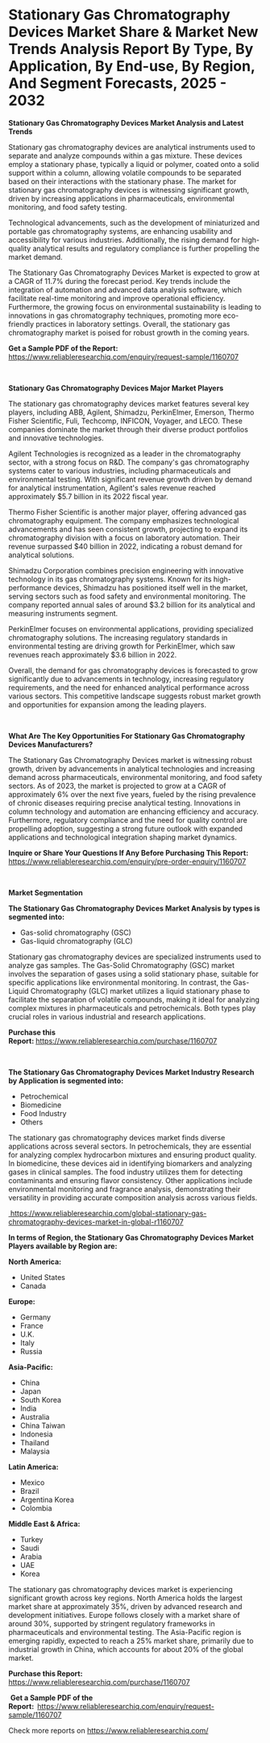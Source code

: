 <p><h1>Stationary Gas Chromatography Devices Market Share & Market New Trends Analysis Report By Type, By Application, By End-use, By Region, And Segment Forecasts, 2025 - 2032</h1></p><p><strong>Stationary Gas Chromatography Devices Market Analysis and Latest Trends</strong></p>
<p><p>Stationary gas chromatography devices are analytical instruments used to separate and analyze compounds within a gas mixture. These devices employ a stationary phase, typically a liquid or polymer, coated onto a solid support within a column, allowing volatile compounds to be separated based on their interactions with the stationary phase. The market for stationary gas chromatography devices is witnessing significant growth, driven by increasing applications in pharmaceuticals, environmental monitoring, and food safety testing. </p><p>Technological advancements, such as the development of miniaturized and portable gas chromatography systems, are enhancing usability and accessibility for various industries. Additionally, the rising demand for high-quality analytical results and regulatory compliance is further propelling the market demand. </p><p>The Stationary Gas Chromatography Devices Market is expected to grow at a CAGR of 11.7% during the forecast period. Key trends include the integration of automation and advanced data analysis software, which facilitate real-time monitoring and improve operational efficiency. Furthermore, the growing focus on environmental sustainability is leading to innovations in gas chromatography techniques, promoting more eco-friendly practices in laboratory settings. Overall, the stationary gas chromatography market is poised for robust growth in the coming years.</p></p>
<p><strong>Get a Sample PDF of the Report:&nbsp;</strong> <a href="https://www.reliableresearchiq.com/enquiry/request-sample/1160707?utm_campaign=2717&utm_medium=2&utm_source=Github&utm_content=ia&utm_term=22032025&utm_id=stationary-gas-chromatography-devices">https://www.reliableresearchiq.com/enquiry/request-sample/1160707</a></p>
<p>&nbsp;</p>
<p><strong>Stationary Gas Chromatography Devices Major Market Players</strong></p>
<p><p>The stationary gas chromatography devices market features several key players, including ABB, Agilent, Shimadzu, PerkinElmer, Emerson, Thermo Fisher Scientific, Fuli, Techcomp, INFICON, Voyager, and LECO. These companies dominate the market through their diverse product portfolios and innovative technologies.</p><p>Agilent Technologies is recognized as a leader in the chromatography sector, with a strong focus on R&D. The company's gas chromatography systems cater to various industries, including pharmaceuticals and environmental testing. With significant revenue growth driven by demand for analytical instrumentation, Agilent's sales revenue reached approximately $5.7 billion in its 2022 fiscal year.</p><p>Thermo Fisher Scientific is another major player, offering advanced gas chromatography equipment. The company emphasizes technological advancements and has seen consistent growth, projecting to expand its chromatography division with a focus on laboratory automation. Their revenue surpassed $40 billion in 2022, indicating a robust demand for analytical solutions.</p><p>Shimadzu Corporation combines precision engineering with innovative technology in its gas chromatography systems. Known for its high-performance devices, Shimadzu has positioned itself well in the market, serving sectors such as food safety and environmental monitoring. The company reported annual sales of around $3.2 billion for its analytical and measuring instruments segment.</p><p>PerkinElmer focuses on environmental applications, providing specialized chromatography solutions. The increasing regulatory standards in environmental testing are driving growth for PerkinElmer, which saw revenues reach approximately $3.6 billion in 2022.</p><p>Overall, the demand for gas chromatography devices is forecasted to grow significantly due to advancements in technology, increasing regulatory requirements, and the need for enhanced analytical performance across various sectors. This competitive landscape suggests robust market growth and opportunities for expansion among the leading players.</p></p>
<p>&nbsp;</p>
<p><strong>What Are The Key Opportunities For Stationary Gas Chromatography Devices Manufacturers?</strong></p>
<p><p>The Stationary Gas Chromatography Devices market is witnessing robust growth, driven by advancements in analytical technologies and increasing demand across pharmaceuticals, environmental monitoring, and food safety sectors. As of 2023, the market is projected to grow at a CAGR of approximately 6% over the next five years, fueled by the rising prevalence of chronic diseases requiring precise analytical testing. Innovations in column technology and automation are enhancing efficiency and accuracy. Furthermore, regulatory compliance and the need for quality control are propelling adoption, suggesting a strong future outlook with expanded applications and technological integration shaping market dynamics.</p></p>
<p><strong>Inquire or Share Your Questions If Any Before Purchasing This Report:</strong> <a href="https://www.reliableresearchiq.com/enquiry/pre-order-enquiry/1160707?utm_campaign=2717&utm_medium=2&utm_source=Github&utm_content=ia&utm_term=22032025&utm_id=stationary-gas-chromatography-devices">https://www.reliableresearchiq.com/enquiry/pre-order-enquiry/1160707</a></p>
<p>&nbsp;</p>
<p><strong>Market Segmentation</strong></p>
<p><strong>The Stationary Gas Chromatography Devices Market Analysis by types is segmented into:</strong></p>
<p><ul><li>Gas-solid chromatography (GSC)</li><li>Gas-liquid chromatography (GLC)</li></ul></p>
<p><p>Stationary gas chromatography devices are specialized instruments used to analyze gas samples. The Gas-Solid Chromatography (GSC) market involves the separation of gases using a solid stationary phase, suitable for specific applications like environmental monitoring. In contrast, the Gas-Liquid Chromatography (GLC) market utilizes a liquid stationary phase to facilitate the separation of volatile compounds, making it ideal for analyzing complex mixtures in pharmaceuticals and petrochemicals. Both types play crucial roles in various industrial and research applications.</p></p>
<p><strong>Purchase this Report:&nbsp;</strong><a href="https://www.reliableresearchiq.com/purchase/1160707?utm_campaign=2717&utm_medium=2&utm_source=Github&utm_content=ia&utm_term=22032025&utm_id=stationary-gas-chromatography-devices">https://www.reliableresearchiq.com/purchase/1160707</a></p>
<p>&nbsp;</p>
<p><strong>The Stationary Gas Chromatography Devices Market Industry Research by Application is segmented into:</strong></p>
<p><ul><li>Petrochemical</li><li>Biomedicine</li><li>Food Industry</li><li>Others</li></ul></p>
<p><p>The stationary gas chromatography devices market finds diverse applications across several sectors. In petrochemicals, they are essential for analyzing complex hydrocarbon mixtures and ensuring product quality. In biomedicine, these devices aid in identifying biomarkers and analyzing gases in clinical samples. The food industry utilizes them for detecting contaminants and ensuring flavor consistency. Other applications include environmental monitoring and fragrance analysis, demonstrating their versatility in providing accurate composition analysis across various fields.</p></p>
<p><a href="https://www.reliableresearchiq.com/global-stationary-gas-chromatography-devices-market-in-global-r1160707?utm_campaign=2717&utm_medium=2&utm_source=Github&utm_content=ia&utm_term=22032025&utm_id=stationary-gas-chromatography-devices">&nbsp;https://www.reliableresearchiq.com/global-stationary-gas-chromatography-devices-market-in-global-r1160707</a></p>
<p><strong>In terms of Region, the Stationary Gas Chromatography Devices Market Players available by Region are:</strong></p>
<p>
    <p> <strong> North America: </strong>
        <ul>
            <li>United States</li>
            <li>Canada</li>
        </ul>
        </p> 
    <p> <strong> Europe: </strong>
        <ul>
            <li>Germany</li>
            <li>France</li>
            <li>U.K.</li>
            <li>Italy</li>
            <li>Russia</li>
        </ul>
        </p> 
    <p> <strong> Asia-Pacific: </strong>
        <ul>
            <li>China</li>
            <li>Japan</li>
            <li>South Korea</li>
            <li>India</li>
            <li>Australia</li>
            <li>China Taiwan</li>
            <li>Indonesia</li>
            <li>Thailand</li>
            <li>Malaysia</li>
        </ul>
        </p> 
    <p> <strong> Latin America: </strong>
        <ul>
            <li>Mexico</li>
            <li>Brazil</li>
            <li>Argentina Korea</li>
            <li>Colombia</li>
        </ul>
        </p> 
    <p> <strong> Middle East & Africa: </strong>
        <ul>
            <li>Turkey</li>
            <li>Saudi</li>
            <li>Arabia</li>
            <li>UAE</li>
            <li>Korea</li>
        </ul>
    </p>
    </p>
<p><p>The stationary gas chromatography devices market is experiencing significant growth across key regions. North America holds the largest market share at approximately 35%, driven by advanced research and development initiatives. Europe follows closely with a market share of around 30%, supported by stringent regulatory frameworks in pharmaceuticals and environmental testing. The Asia-Pacific region is emerging rapidly, expected to reach a 25% market share, primarily due to industrial growth in China, which accounts for about 20% of the global market.</p></p>
<p><strong>Purchase this Report: </strong><a href="https://www.reliableresearchiq.com/purchase/1160707?utm_campaign=2717&utm_medium=2&utm_source=Github&utm_content=ia&utm_term=22032025&utm_id=stationary-gas-chromatography-devices">https://www.reliableresearchiq.com/purchase/1160707</a></p>
<p>&nbsp;<strong>Get a Sample PDF of the Report:&nbsp;&nbsp;</strong><a href="https://www.reliableresearchiq.com/enquiry/request-sample/1160707?utm_campaign=2717&utm_medium=2&utm_source=Github&utm_content=ia&utm_term=22032025&utm_id=stationary-gas-chromatography-devices">https://www.reliableresearchiq.com/enquiry/request-sample/1160707</a></p>
<p><strong></strong></p>
<p>Check more reports on <a href="https://www.reliableresearchiq.com/?utm_campaign=2717&utm_medium=2&utm_source=Github&utm_content=ia&utm_term=22032025&utm_id=stationary-gas-chromatography-devices">https://www.reliableresearchiq.com/</a></p>